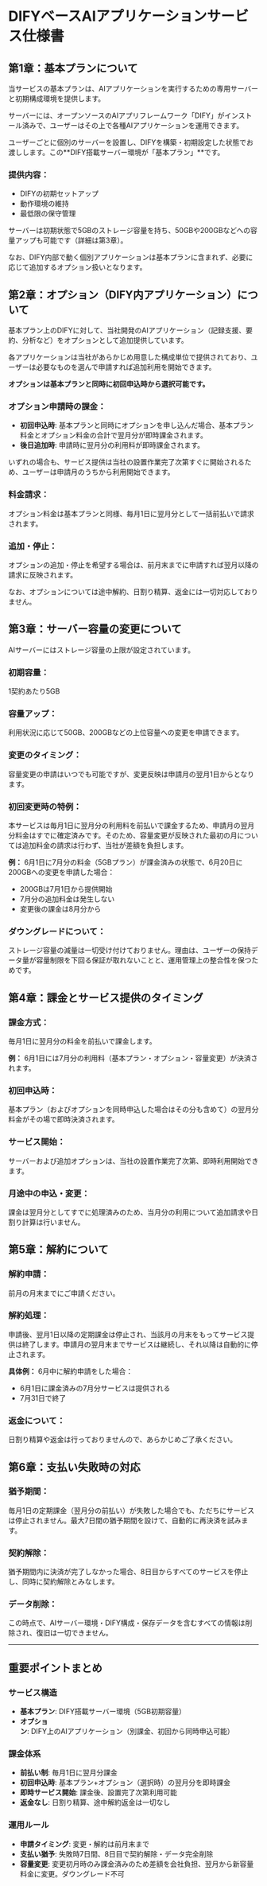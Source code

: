 # DIFYベースAIアプリケーションサービス仕様書

## 第1章：基本プランについて

当サービスの基本プランは、AIアプリケーションを実行するための専用サーバーと初期構成環境を提供します。

サーバーには、オープンソースのAIアプリフレームワーク「DIFY」がインストール済みで、ユーザーはその上で各種AIアプリケーションを運用できます。

ユーザーごとに個別のサーバーを設置し、DIFYを構築・初期設定した状態でお渡しします。この**DIFY搭載サーバー環境が「基本プラン」**です。

### 提供内容：
- DIFYの初期セットアップ
- 動作環境の維持
- 最低限の保守管理

サーバーは初期状態で5GBのストレージ容量を持ち、50GBや200GBなどへの容量アップも可能です（詳細は第3章）。

なお、DIFY内部で動く個別アプリケーションは基本プランに含まれず、必要に応じて追加するオプション扱いとなります。

## 第2章：オプション（DIFY内アプリケーション）について

基本プラン上のDIFYに対して、当社開発のAIアプリケーション（記録支援、要約、分析など）をオプションとして追加提供しています。

各アプリケーションは当社があらかじめ用意した構成単位で提供されており、ユーザーは必要なものを選んで申請すれば追加利用を開始できます。

**オプションは基本プランと同時に初回申込時から選択可能です。**

### オプション申請時の課金：
- **初回申込時**: 基本プランと同時にオプションを申し込んだ場合、基本プラン料金とオプション料金の合計で翌月分が即時課金されます。
- **後日追加時**: 申請時に翌月分の利用料が即時課金されます。

いずれの場合も、サービス提供は当社の設置作業完了次第すぐに開始されるため、ユーザーは申請月のうちから利用開始できます。

### 料金請求：
オプション料金は基本プランと同様、毎月1日に翌月分として一括前払いで請求されます。

### 追加・停止：
オプションの追加・停止を希望する場合は、前月末までに申請すれば翌月以降の請求に反映されます。

なお、オプションについては途中解約、日割り精算、返金には一切対応しておりません。

## 第3章：サーバー容量の変更について

AIサーバーにはストレージ容量の上限が設定されています。

### 初期容量：
1契約あたり5GB

### 容量アップ：
利用状況に応じて50GB、200GBなどの上位容量への変更を申請できます。

### 変更のタイミング：
容量変更の申請はいつでも可能ですが、変更反映は申請月の翌月1日からとなります。

### 初回変更時の特例：
本サービスは毎月1日に翌月分の利用料を前払いで課金するため、申請月の翌月分料金はすでに確定済みです。そのため、容量変更が反映された最初の月については追加料金の請求は行わず、当社が差額を負担します。

**例：** 6月1日に7月分の料金（5GBプラン）が課金済みの状態で、6月20日に200GBへの変更を申請した場合：
- 200GBは7月1日から提供開始
- 7月分の追加料金は発生しない
- 変更後の課金は8月分から

### ダウングレードについて：
ストレージ容量の減量は一切受け付けておりません。理由は、ユーザーの保持データ量が容量制限を下回る保証が取れないことと、運用管理上の整合性を保つためです。

## 第4章：課金とサービス提供のタイミング

### 課金方式：
毎月1日に翌月分の料金を前払いで課金します。

**例：** 6月1日には7月分の利用料（基本プラン・オプション・容量変更）が決済されます。

### 初回申込時：
基本プラン（およびオプションを同時申込した場合はその分も含めて）の翌月分料金がその場で即時決済されます。

### サービス開始：
サーバーおよび追加オプションは、当社の設置作業完了次第、即時利用開始できます。

### 月途中の申込・変更：
課金は翌月分としてすでに処理済みのため、当月分の利用について追加請求や日割り計算は行いません。

## 第5章：解約について

### 解約申請：
前月の月末までにご申請ください。

### 解約処理：
申請後、翌月1日以降の定期課金は停止され、当該月の月末をもってサービス提供は終了します。申請月の翌月末までサービスは継続し、それ以降は自動的に停止されます。

**具体例：** 6月中に解約申請をした場合：
- 6月1日に課金済みの7月分サービスは提供される
- 7月31日で終了

### 返金について：
日割り精算や返金は行っておりませんので、あらかじめご了承ください。

## 第6章：支払い失敗時の対応

### 猶予期間：
毎月1日の定期課金（翌月分の前払い）が失敗した場合でも、ただちにサービスは停止されません。最大7日間の猶予期間を設けて、自動的に再決済を試みます。

### 契約解除：
猶予期間内に決済が完了しなかった場合、8日目からすべてのサービスを停止し、同時に契約解除とみなします。

### データ削除：
この時点で、AIサーバー環境・DIFY構成・保存データを含むすべての情報は削除され、復旧は一切できません。

---


## 重要ポイントまとめ

### サービス構造
- **基本プラン**: DIFY搭載サーバー環境（5GB初期容量）
- **オプション**: DIFY上のAIアプリケーション（別課金、初回から同時申込可能）

### 課金体系
- **前払い制**: 毎月1日に翌月分課金
- **初回申込時**: 基本プラン+オプション（選択時）の翌月分を即時課金
- **即時サービス開始**: 課金後、設置完了次第利用可能
- **返金なし**: 日割り精算、途中解約返金は一切なし

### 運用ルール
- **申請タイミング**: 変更・解約は前月末まで
- **支払い猶予**: 失敗時7日間、8日目で契約解除・データ完全削除
- **容量変更**: 変更初月時のみ課金済みのため差額を会社負担、翌月から新容量料金に変更。ダウングレード不可 